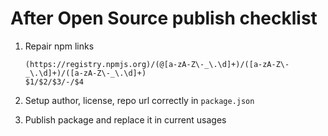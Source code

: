 # After Open Source publish checklist

1. Repair npm links

    ```
    (https://registry.npmjs.org)/(@[a-zA-Z\-_\.\d]+)/([a-zA-Z\-_\.\d]+)/([a-zA-Z\-_\.\d]+)
    $1/$2/$3/-/$4
    ```

2. Setup author, license, repo url correctly in `package.json`

3. Publish package and replace it in current usages